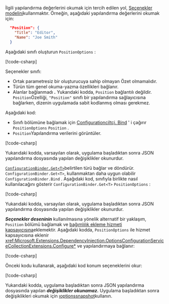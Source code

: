 İlgili yapılandırma değerlerini okumak için tercih edilen yol, [Seçenekler modelini](xref:fundamentals/configuration/options)kullanmaktır. Örneğin, aşağıdaki yapılandırma değerlerini okumak için:

```json
  "Position": {
    "Title": "Editor",
    "Name": "Joe Smith"
  }
```

Aşağıdaki sınıfı oluşturun `PositionOptions` :

[!code-csharp[](~/fundamentals/configuration/index/samples/3.x/ConfigSample/Options/PositionOptions.cs?name=snippet)]

Seçenekler sınıfı:

* Ortak parametresiz bir oluşturucuya sahip olmayan Özet olmamalıdır.
* Türün tüm genel okuma-yazma özellikleri bağlanır.
* Alanlar bağlanmadı ***.*** Yukarıdaki kodda, `Position` bağlantılı değildir. `Position`Özelliği, `"Position"` sınıfı bir yapılandırma sağlayıcısına bağlarken, dizenin uygulamada sabit kodlanmış olması gerekmez.

Aşağıdaki kod:

* Sınıfı bölümüne bağlamak için [Configurationciltçi. Bind](xref:Microsoft.Extensions.Configuration.ConfigurationBinder.Bind*) ' i çağırır `PositionOptions` `Position` .
* `Position`Yapılandırma verilerini görüntüler.

[!code-csharp[](~/fundamentals/configuration/index/samples/3.x/ConfigSample/Pages/Test22.cshtml.cs?name=snippet)]

Yukarıdaki kodda, varsayılan olarak, uygulama başladıktan sonra JSON yapılandırma dosyasında yapılan değişiklikler okunurdur.

[`ConfigurationBinder.Get<T>`](xref:Microsoft.Extensions.Configuration.ConfigurationBinder.Get*)belirtilen türü bağlar ve döndürür. `ConfigurationBinder.Get<T>`, kullanmaktan daha uygun olabilir `ConfigurationBinder.Bind` . Aşağıdaki kod, sınıfıyla birlikte nasıl kullanılacağını gösterir `ConfigurationBinder.Get<T>` `PositionOptions` :

[!code-csharp[](~/fundamentals/configuration/index/samples/3.x/ConfigSample/Pages/Test21.cshtml.cs?name=snippet)]

Yukarıdaki kodda, varsayılan olarak, uygulama başladıktan sonra JSON yapılandırma dosyasında yapılan değişiklikler okunurdur.

***Seçenekler deseninin*** kullanılmasına yönelik alternatif bir yaklaşım, `Position` bölümü bağlamak ve [bağımlılık ekleme hizmeti kapsayıcısına](xref:fundamentals/dependency-injection)eklemektir. Aşağıdaki kodda, `PositionOptions` ile hizmet kapsayıcısına eklenir <xref:Microsoft.Extensions.DependencyInjection.OptionsConfigurationServiceCollectionExtensions.Configure*> ve yapılandırmaya bağlanır:

[!code-csharp[](~/fundamentals/configuration/index/samples/3.x/ConfigSample/Startup.cs?name=snippet)]

Önceki kodu kullanarak, aşağıdaki kod konum seçeneklerini okur:

[!code-csharp[](~/fundamentals/configuration/index/samples/3.x/ConfigSample/Pages/Test2.cshtml.cs?name=snippet)]

Yukarıdaki kodda, uygulama başladıktan sonra JSON yapılandırma dosyasında yapılan ***değişiklikler okunamaz.*** Uygulama başladıktan sonra değişiklikleri okumak için [ıoptionssnapshot](xref:fundamentals/configuration/options#ios)kullanın.
